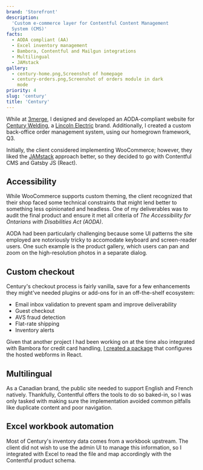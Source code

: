 ```yaml
---
brand: 'Storefront'
description:
  'Custom e-commerce layer for Contentful Content Management
  System (CMS)'
facts:
  - AODA compliant (AA)
  - Excel inventory management
  - Bambora, Contentful and Mailgun integrations
  - Multilingual
  - JAMstack
gallery:
  - century-home.png,Screenshot of homepage
  - century-orders.png,Screenshot of orders module in dark
    mode
priority: 4
slug: 'century'
title: 'Century'
---
```


While at [3merge](https://3merge.ca/), I designed and
developed an AODA-compliant website for
[Century Welding](https://centurywelding.ca), a
[Lincoln Electric](https://www.lincolnelectric.com/en)
brand. Additionally, I created a custom back-office order
management system, using our homegrown framework, Q3.

Initially, the client considered implementing WooCommerce;
however, they liked the [JAMstack](https://jamstack.org/)
approach better, so they decided to go with Contentful CMS
and Gatsby JS (React).

## Accessibility

While WooCommerce supports custom theming, the client
recognized that their shop faced some technical constraints
that might lend better to something less opinionated and
headless. One of my deliverables was to audit the final
product and ensure it met all criteria of _The Accessibility
for Ontarians with Disabilities Act (AODA)_.

AODA had been particularly challenging because some UI
patterns the site employed are notoriously tricky to
accomodate keyboard and screen-reader users. One such
example is the product gallery, which users can pan and zoom
on the high-resolution photos in a separate dialog.

## Custom checkout

Century's checkout process is fairly vanilla, save for a few
enhancements they might've needed plugins or add-ons for in
an off-the-shelf ecosystem:

- Email inbox validation to prevent spam and improve
  deliverability
- Guest checkout
- AVS fraud detection
- Flat-rate shipping
- Inventory alerts

Given that another project I had been working on at the time
also integrated with Bambora for credit card handling,
[I created a package](https://github.com/MikeIbberson/bambora)
that configures the hosted webforms in React.

## Multilingual

As a Canadian brand, the public site needed to support
English and French natively. Thankfully, Contentful offers
the tools to do so baked-in, so I was only tasked with
making sure the implementation avoided common pitfalls like
duplicate content and poor navigation.

## Excel workbook automation

Most of Century's inventory data comes from a workbook
upstream. The client did not wish to use the admin UI to
manage this information, so I integrated with Excel to read
the file and map accordingly with the Contentful product
schema.
